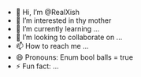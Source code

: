 - 👋 Hi, I’m @RealXish
- 👀 I’m interested in thy mother
- 🌱 I’m currently learning ...
- 💞️ I’m looking to collaborate on ...
- 📫 How to reach me ...
- 😄 Pronouns: Enum bool balls = true
- ⚡ Fun fact: ...

<!---
RealXish/RealXish is a ✨ special ✨ repository because its `README.md` (this file) appears on your GitHub profile.
You can click the Preview link to take a look at your changes.
--->
